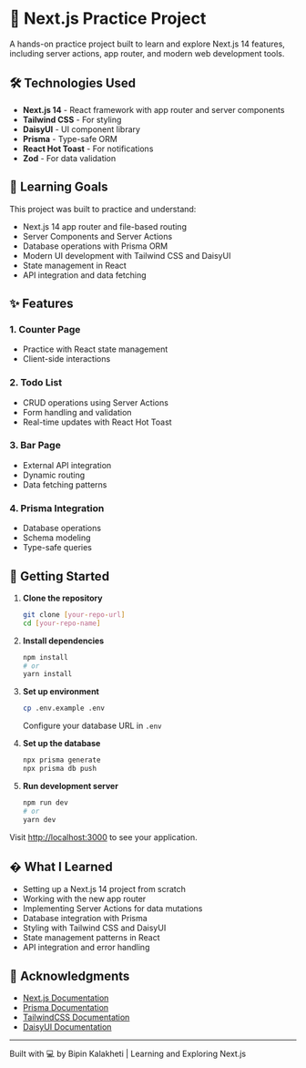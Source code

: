 # 🚀 Next.js Practice Project

A hands-on practice project built to learn and explore Next.js 14 features, including server actions, app router, and modern web development tools.

## 🛠️ Technologies Used

- **Next.js 14** - React framework with app router and server components
- **Tailwind CSS** - For styling
- **DaisyUI** - UI component library
- **Prisma** - Type-safe ORM
- **React Hot Toast** - For notifications
- **Zod** - For data validation

## 🎯 Learning Goals

This project was built to practice and understand:
- Next.js 14 app router and file-based routing
- Server Components and Server Actions
- Database operations with Prisma ORM
- Modern UI development with Tailwind CSS and DaisyUI
- State management in React
- API integration and data fetching

## ✨ Features

### 1. Counter Page
- Practice with React state management
- Client-side interactions

### 2. Todo List
- CRUD operations using Server Actions
- Form handling and validation
- Real-time updates with React Hot Toast

### 3. Bar Page
- External API integration
- Dynamic routing
- Data fetching patterns

### 4. Prisma Integration
- Database operations
- Schema modeling
- Type-safe queries

## 🚀 Getting Started

1. **Clone the repository**
   ```bash
   git clone [your-repo-url]
   cd [your-repo-name]
   ```

2. **Install dependencies**
   ```bash
   npm install
   # or
   yarn install
   ```

3. **Set up environment**
   ```bash
   cp .env.example .env
   ```
   Configure your database URL in `.env`

4. **Set up the database**
   ```bash
   npx prisma generate
   npx prisma db push
   ```

5. **Run development server**
   ```bash
   npm run dev
   # or
   yarn dev
   ```

Visit [http://localhost:3000](http://localhost:3000) to see your application.

## � What I Learned

- Setting up a Next.js 14 project from scratch
- Working with the new app router
- Implementing Server Actions for data mutations
- Database integration with Prisma
- Styling with Tailwind CSS and DaisyUI
- State management patterns in React
- API integration and error handling

## 🤝 Acknowledgments

- [Next.js Documentation](https://nextjs.org/docs)
- [Prisma Documentation](https://www.prisma.io/docs)
- [TailwindCSS Documentation](https://tailwindcss.com/docs)
- [DaisyUI Documentation](https://daisyui.com/docs)

---

Built with 💻 by Bipin Kalakheti | Learning and Exploring Next.js
